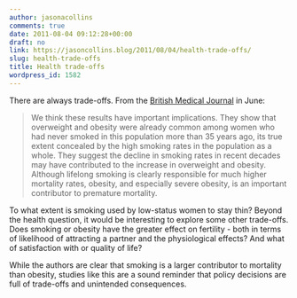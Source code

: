 ```yaml
---
author: jasonacollins
comments: true
date: 2011-08-04 09:12:28+00:00
draft: no
link: https://jasoncollins.blog/2011/08/04/health-trade-offs/
slug: health-trade-offs
title: Health trade-offs
wordpress_id: 1582
---
```


There are always trade-offs. From the [British Medical Journal](http://www.bmj.com/content/342/bmj.d3785.full) in June:


<blockquote>We think these results have important implications. They show that overweight and obesity were already common among women who had never smoked in this population more than 35 years ago, its true extent concealed by the high smoking rates in the population as a whole. They suggest the decline in smoking rates in recent decades may have contributed to the increase in overweight and obesity. Although lifelong smoking is clearly responsible for much higher mortality rates, obesity, and especially severe obesity, is an important contributor to premature mortality.</blockquote>


To what extent is smoking used by low-status women to stay thin? Beyond the health question, it would be interesting to explore some other trade-offs. Does smoking or obesity have the greater effect on fertility - both in terms of likelihood of attracting a partner and the physiological effects? And what of satisfaction with or quality of life?

While the authors are clear that smoking is a larger contributor to mortality than obesity, studies like this are a sound reminder that policy decisions are full of trade-offs and unintended consequences.
